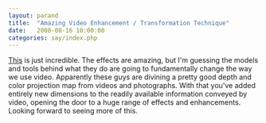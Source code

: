 ```yaml
---
layout: parand
title:  "Amazing Video Enhancement / Transformation Technique"
date:   2008-08-16 10:00:00
categories: say/index.php
---
```

[This](http://grail.cs.washington.edu/projects/videoenhancement/videoEnhancement.htm) is just incredible. The effects are amazing, but I'm guessing the models and tools behind what they do are going to fundamentally change the way we use video. Apparently these guys are divining a pretty good depth and color projection map from videos and photographs. With that you've added entirely new dimensions to the readily available information conveyed by video, opening the door to a huge range of effects and enhancements. Looking forward to seeing more of this.
